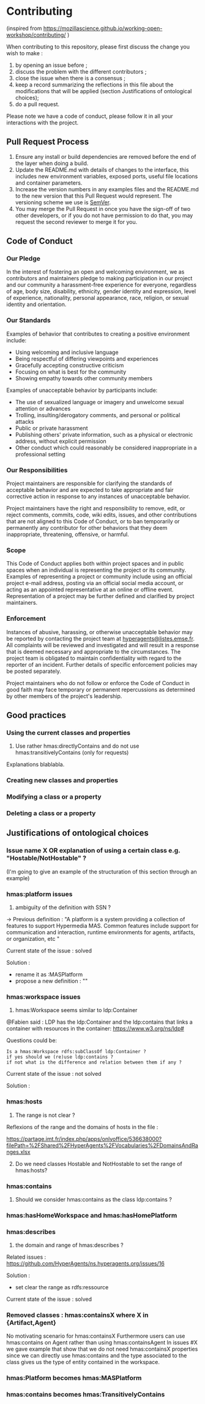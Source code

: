 # Contributing

(inspired from https://mozillascience.github.io/working-open-workshop/contributing/ )

When contributing to this repository, please first discuss the change you wish to make :
1. by opening an issue before ;
2. discuss the problem with the different contributors ;
3. close the issue when there is a consensus ;
4. keep a record summarizing the reflections in this file about the modifications that will be applied (section Justifications of ontological choices);
5. do a pull request.

Please note we have a code of conduct, please follow it in all your interactions with the project.

## Pull Request Process

1. Ensure any install or build dependencies are removed before the end of the layer when doing a 
   build.
2. Update the README.md with details of changes to the interface, this includes new environment 
   variables, exposed ports, useful file locations and container parameters.
3. Increase the version numbers in any examples files and the README.md to the new version that this
   Pull Request would represent. The versioning scheme we use is [SemVer](http://semver.org/).
4. You may merge the Pull Request in once you have the sign-off of two other developers, or if you 
   do not have permission to do that, you may request the second reviewer to merge it for you.

## Code of Conduct

### Our Pledge

In the interest of fostering an open and welcoming environment, we as
contributors and maintainers pledge to making participation in our project and
our community a harassment-free experience for everyone, regardless of age, body
size, disability, ethnicity, gender identity and expression, level of experience,
nationality, personal appearance, race, religion, or sexual identity and
orientation.

### Our Standards

Examples of behavior that contributes to creating a positive environment
include:

* Using welcoming and inclusive language
* Being respectful of differing viewpoints and experiences
* Gracefully accepting constructive criticism
* Focusing on what is best for the community
* Showing empathy towards other community members

Examples of unacceptable behavior by participants include:

* The use of sexualized language or imagery and unwelcome sexual attention or
advances
* Trolling, insulting/derogatory comments, and personal or political attacks
* Public or private harassment
* Publishing others' private information, such as a physical or electronic
  address, without explicit permission
* Other conduct which could reasonably be considered inappropriate in a
  professional setting

### Our Responsibilities

Project maintainers are responsible for clarifying the standards of acceptable
behavior and are expected to take appropriate and fair corrective action in
response to any instances of unacceptable behavior.

Project maintainers have the right and responsibility to remove, edit, or
reject comments, commits, code, wiki edits, issues, and other contributions
that are not aligned to this Code of Conduct, or to ban temporarily or
permanently any contributor for other behaviors that they deem inappropriate,
threatening, offensive, or harmful.

### Scope

This Code of Conduct applies both within project spaces and in public spaces
when an individual is representing the project or its community. Examples of
representing a project or community include using an official project e-mail
address, posting via an official social media account, or acting as an appointed
representative at an online or offline event. Representation of a project may be
further defined and clarified by project maintainers.

### Enforcement

Instances of abusive, harassing, or otherwise unacceptable behavior may be
reported by contacting the project team at hyperagents@listes.emse.fr. All
complaints will be reviewed and investigated and will result in a response that
is deemed necessary and appropriate to the circumstances. The project team is
obligated to maintain confidentiality with regard to the reporter of an incident.
Further details of specific enforcement policies may be posted separately.

Project maintainers who do not follow or enforce the Code of Conduct in good
faith may face temporary or permanent repercussions as determined by other
members of the project's leadership.


## Good practices

### Using the current classes and properties

1) Use rather hmas:directlyContains and do not use hmas:transitivelyContains (only for requests)

Explanations blablabla.

### Creating new classes and properties

### Modifying a class or a property

### Deleting a class or a property


## Justifications of ontological choices

### Issue name X OR explanation of using a certain class e.g. "Hostable/NotHostable" ?
(I'm going to give an example of the structuration of this section through an example)

### hmas:platform issues

1) ambiguïty of the definition with SSN ?

-> Previous definition : "A platform is a system providing a collection of features to support Hypermedia MAS. Common features include support for communication and interaction, runtime environments for agents, artifacts, or organization, etc "


Current state of the issue : solved

Solution : 
* rename it as :MASPlatform 
* propose a new definition : ""

### hmas:workspace issues

1) hmas:Workspace seems similar to ldp:Container

@Fabien said : LDP has the ldp:Container and the ldp:contains that links a container with resources in the container:
https://www.w3.org/ns/ldp#

Questions could be:

    Is a hmas:Workspace rdfs:subClassOf ldp:Container ?
    if yes should we (re)use ldp:contains ?
    if not what is the difference and relation between them if any ?


Current state of the issue : not solved

Solution : 


### hmas:hosts

1) The range is not clear ?

Reflexions of the range and the domains of hosts in the file :

https://partage.imt.fr/index.php/apps/onlyoffice/536638000?filePath=%2FShared%2FHyperAgents%2FVocabularies%2FDomainsAndRanges.xlsx


2) Do we need classes Hostable and NotHostable to set the range of hmas:hosts?


### hmas:contains 

1) Should we consider hmas:contains as the class ldp:contains ? 



### hmas:hasHomeWorkspace and hmas:hasHomePlatform



### hmas:describes


1) the domain and range of hmas:describes ?

Related issues : 
https://github.com/HyperAgents/ns.hyperagents.org/issues/16


Solution :
* set clear the range as rdfs:ressource


Current state of the issue : solved



### Removed classes : hmas:containsX where X in {Artifact,Agent}

No motivating scenario for hmas:containsX
Furthermore users can use hmas:contains on Agent rather than using hmas:containsAgent
In issues #X we gave example that show that we do not need hmas:containsX properties since we can directly use hmas:contains
and the type associated to the class gives us the type of entity contained in the workspace.


### hmas:Platform becomes hmas:MASPlatform

### hmas:contains becomes hmas:TransitivelyContains
